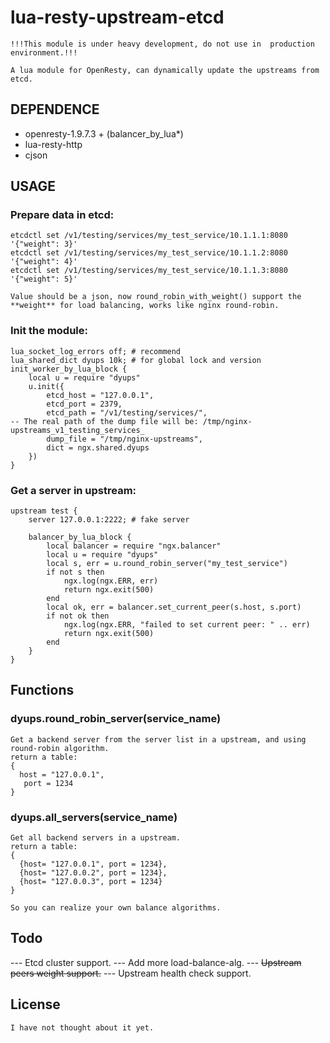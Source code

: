 # lua-resty-upstream-etcd
```
!!!This module is under heavy development, do not use in  production environment.!!!

A lua module for OpenResty, can dynamically update the upstreams from etcd.
```

## DEPENDENCE
- openresty-1.9.7.3 + (balancer_by_lua*)
- lua-resty-http
- cjson

## USAGE

### Prepare data in etcd:
```
etcdctl set /v1/testing/services/my_test_service/10.1.1.1:8080 '{"weight": 3}'
etcdctl set /v1/testing/services/my_test_service/10.1.1.2:8080 '{"weight": 4}'
etcdctl set /v1/testing/services/my_test_service/10.1.1.3:8080 '{"weight": 5}'

Value should be a json, now round_robin_with_weight() support the **weight** for load balancing, works like nginx round-robin.
```

### Init the module:
```
lua_socket_log_errors off; # recommend
lua_shared_dict dyups 10k; # for global lock and version
init_worker_by_lua_block {
    local u = require "dyups"
    u.init({
        etcd_host = "127.0.0.1",
        etcd_port = 2379,
        etcd_path = "/v1/testing/services/",
-- The real path of the dump file will be: /tmp/nginx-upstreams_v1_testing_services_
        dump_file = "/tmp/nginx-upstreams",
        dict = ngx.shared.dyups
    })
}
```
### Get a server in upstream:
```
upstream test {
    server 127.0.0.1:2222; # fake server

    balancer_by_lua_block {
        local balancer = require "ngx.balancer"
        local u = require "dyups"
        local s, err = u.round_robin_server("my_test_service")
        if not s then
            ngx.log(ngx.ERR, err)
            return ngx.exit(500)
        end
        local ok, err = balancer.set_current_peer(s.host, s.port)
        if not ok then
            ngx.log(ngx.ERR, "failed to set current peer: " .. err)
            return ngx.exit(500)
        end
    }
}
```

## Functions
### dyups.round_robin_server(service_name)
```
Get a backend server from the server list in a upstream, and using round-robin algorithm.
return a table: 
{
  host = "127.0.0.1",
   port = 1234
}
```
### dyups.all_servers(service_name)
```
Get all backend servers in a upstream.
return a table:
{
  {host= "127.0.0.1", port = 1234},
  {host= "127.0.0.2", port = 1234},
  {host= "127.0.0.3", port = 1234}
}

So you can realize your own balance algorithms.
```

## Todo
--- Etcd cluster support.
--- Add more load-balance-alg.
--- ~~Upstream peers weight support.~~
--- Upstream health check support.

## License
```
I have not thought about it yet.
```
